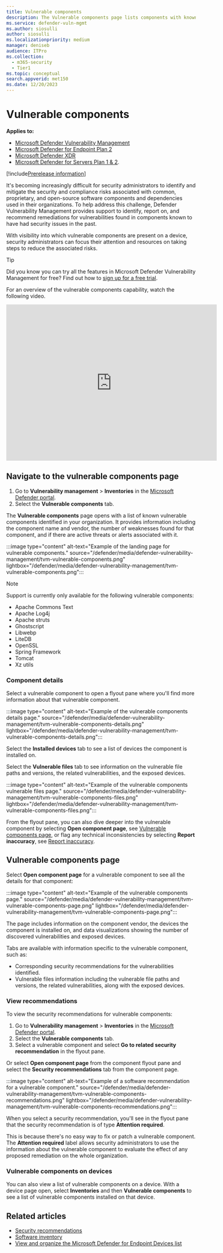 ```yaml
---
title: Vulnerable components
description: The Vulnerable components page lists components with known critical vulnerabilities.
ms.service: defender-vuln-mgmt
ms.author: siosulli
author: siosulli
ms.localizationpriority: medium
manager: deniseb
audience: ITPro
ms.collection:
  - m365-security
  - Tier1
ms.topic: conceptual
search.appverid: met150
ms.date: 12/20/2023
---
```


# Vulnerable components

**Applies to:**

- [Microsoft Defender Vulnerability Management](defender-vulnerability-management.md)
- [Microsoft Defender for Endpoint Plan 2](/defender-endpoint/microsoft-defender-endpoint)
- [Microsoft Defender XDR](/defender-xdr)
- [Microsoft Defender for Servers Plan 1 & 2](/azure/defender-for-cloud/plan-defender-for-servers-select-plan).

[!include[Prerelease information](../includes/prerelease.md)]

It's becoming increasingly difficult for security administrators to identify and mitigate the security and compliance risks associated with common, proprietary, and open-source software components and dependencies used in their organizations. To help address this challenge, Defender Vulnerability Management provides support to identify, report on, and recommend remediations for vulnerabilities found in components known to have had security issues in the past.

With visibility into which vulnerable components are present on a device, security administrators can focus their attention and resources on taking steps to reduce the associated risks.

> [!TIP]
> Did you know you can try all the features in Microsoft Defender Vulnerability Management for free? Find out how to [sign up for a free trial](defender-vulnerability-management-trial.md).

For an overview of the vulnerable components capability, watch the following video.
<iframe width="560" height="415" src="https://www.youtube.com/embed/QIwrpjpqrBc?si=OjweAYJo9cP1X-Yo" title="YouTube video player" frameborder="0" allow="accelerometer; autoplay; clipboard-write; encrypted-media; gyroscope; picture-in-picture; web-share" allowfullscreen></iframe>

## Navigate to the vulnerable components page

1. Go to **Vulnerability management** \> **Inventories** in the [Microsoft Defender portal](https://security.microsoft.com).
2. Select the **Vulnerable components** tab.

The **Vulnerable components** page opens with a list of known vulnerable components identified in your organization. It provides information including the component name and vendor, the number of weaknesses found for that component, and if there are active threats or alerts associated with it.

:::image type="content" alt-text="Example of the landing page for vulnerable components." source="/defender/media/defender-vulnerability-management/tvm-vulnerable-components.png" lightbox="/defender/media/defender-vulnerability-management/tvm-vulnerable-components.png":::

> [!NOTE]
> Support is currently only available for the following vulnerable components:
>
> - Apache Commons Text
> - Apache Log4j
> - Apache struts
> - Ghostscript
> - Libwebp
> - LiteDB
> - OpenSSL
> - Spring Framework
> - Tomcat
> - Xz utils

### Component details

Select a vulnerable component to open a flyout pane where you'll find more information about that vulnerable component.

:::image type="content" alt-text="Example of the vulnerable components details page." source="/defender/media/defender-vulnerability-management/tvm-vulnerable-components-details.png" lightbox="/defender/media/defender-vulnerability-management/tvm-vulnerable-components-details.png":::

Select the **Installed devices** tab to see a list of devices the component is installed on.

Select the **Vulnerable files** tab to see information on the vulnerable file paths and versions, the related vulnerabilities, and the exposed devices.

:::image type="content" alt-text="Example of the vulnerable components vulnerable files page." source="/defender/media/defender-vulnerability-management/tvm-vulnerable-components-files.png" lightbox="/defender/media/defender-vulnerability-management/tvm-vulnerable-components-files.png":::

From the flyout pane, you can also dive deeper into the vulnerable component by selecting **Open component page**, see [Vulnerable components page](#vulnerable-components-page), or flag any technical inconsistencies by selecting **Report inaccuracy**, see [Report inaccuracy](./tvm-software-inventory.md#report-inaccuracy).

## Vulnerable components page

Select **Open component page** for a vulnerable component to see all the details for that component:

:::image type="content" alt-text="Example of the vulnerable components page." source="/defender/media/defender-vulnerability-management/tvm-vulnerable-components-page.png" lightbox="/defender/media/defender-vulnerability-management/tvm-vulnerable-components-page.png":::

The page includes information on the component vendor, the devices the component is installed on, and data visualizations showing the number of discovered vulnerabilities and exposed devices.

Tabs are available with information specific to the vulnerable component, such as:

- Corresponding security recommendations for the vulnerabilities identified.
- Vulnerable files information including the vulnerable file paths and versions, the related vulnerabilities, along with the exposed devices.

### View recommendations

To view the security recommendations for vulnerable components:

1. Go to **Vulnerability management** \> **Inventories** in the [Microsoft Defender portal](https://security.microsoft.com).
2. Select the **Vulnerable components** tab.
3. Select a vulnerable component and select **Go to related security recommendation** in the flyout pane.

Or select **Open component page** from the component flyout pane and select the **Security recommendations** tab from the component page.

:::image type="content" alt-text="Example of a software recommendation for a vulnerable component." source="/defender/media/defender-vulnerability-management/tvm-vulnerable-components-recommendations.png" lightbox="/defender/media/defender-vulnerability-management/tvm-vulnerable-components-recommendations.png":::

When you select a security recommendation, you'll see in the flyout pane that the security recommendation is of type **Attention required**.

This is because there's no easy way to fix or patch a vulnerable component. The **Attention required** label allows security administrators to use the information about the vulnerable component to evaluate the effect of any proposed remediation on the whole organization.

### Vulnerable components on devices

You can also view a list of vulnerable components on a device. With a device page open, select **Inventories** and then **Vulnerable components** to see a list of vulnerable components installed on that device.

## Related articles

- [Security recommendations](tvm-security-recommendation.md)
- [Software inventory](tvm-software-inventory.md)
- [View and organize the Microsoft Defender for Endpoint Devices list](/defender-endpoint/machines-view-overview)
